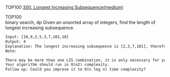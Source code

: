 TOP100
[300. Longest Increasing Subsequence(medium)](https://leetcode.com/problems/longest-increasing-subsequence/description/)

TOP100  
binary search, dp
Given an unsorted array of integers, find the length of longest increasing subsequence.
```html
Input: [10,9,2,5,3,7,101,18]
Output: 4
Explanation: The longest increasing subsequence is [2,3,7,101], therefore the length is 4.
Note:

There may be more than one LIS combination, it is only necessary for you to return the length.
Your algorithm should run in O(n2) complexity.
Follow up: Could you improve it to O(n log n) time complexity?
```